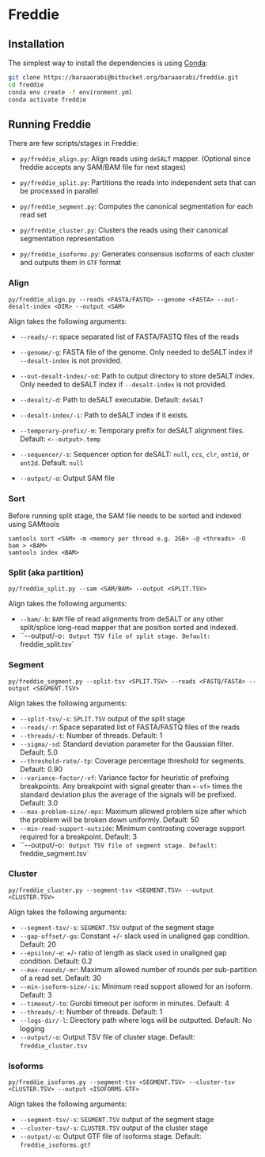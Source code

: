 # Freddie
## Installation

The simplest way to install the dependencies is using [Conda](https://docs.conda.io/projects/conda/en/latest/user-guide/install/):

```bash
git clone https://baraaorabi@bitbucket.org/baraaorabi/freddie.git
cd freddie
conda env create -f environment.yml
conda activate freddie
```



## Running Freddie

There are few scripts/stages in Freddie:

- `py/freddie_align.py`: Align reads using `deSALT` mapper. (Optional since freddie accepts any SAM/BAM file for next stages)

- `py/freddie_split.py`: Partitions the reads into independent sets that can be processed in parallel
-  `py/freddie_segment.py`: Computes the canonical segmentation for each read set
-  `py/freddie_cluster.py`: Clusters the reads using their canonical segmentation representation
-  `py/freddie_isoforms.py`: Generates consensus isoforms of each cluster and outputs them in `GTF` format

### Align

```
py/freddie_align.py --reads <FASTA/FASTQ> --genome <FASTA> --out-desalt-index <DIR> --output <SAM>
```

Align takes the following arguments:

- `--reads/-r`: space separated list of FASTA/FASTQ files of the reads
- `--genome/-g`: FASTA file of the genome. Only needed to deSALT index if `--desalt-index` is not provided.

- `--out-desalt-index/-od`: Path to output directory to store deSALT index.  Only needed to deSALT index if `--desalt-index` is not provided.
- `--desalt/-d`: Path to deSALT executable. Default: `deSALT`
- `--desalt-index/-i`: Path to deSALT index if it exists.
- `--temporary-prefix/-m`: Temporary prefix for deSALT alignment files. Default: `<--output>.temp`
- `--sequencer/-s`: Sequencer option for deSALT: `null`, `ccs`, `clr`, `ont1d`, or `ont2d`. Default: `null`
- `--output/-o`: Output SAM file 

### Sort
Before running split stage, the SAM file needs to be sorted and indexed using SAMtools

```
samtools sort <SAM> -m <memory per thread e.g. 2GB> -@ <threads> -O bam > <BAM>
samtools index <BAM>
```


### Split (aka partition)

```
py/freddie_split.py --sam <SAM/BAM> --output <SPLIT.TSV>
```

Align takes the following arguments:

- `--bam/-b`: `BAM` file of read alignments from deSALT or any other split/splice long-read mapper that are position sorted and indexed.
- ``--output/-o`: Output TSV file of split stage. Default: `freddie_split.tsv`

### Segment

```
py/freddie_segment.py --split-tsv <SPLIT.TSV> --reads <FASTQ/FASTA> --output <SEGMENT.TSV>
```

Align takes the following arguments:

- `--split-tsv/-s`: `SPLIT.TSV` output of the split stage
- `--reads/-r`: Space separated list of FASTA/FASTQ files of the reads
- `--threads/-t`: Number of threads. Default: 1
- `--sigma/-sd`: Standard deviation parameter for the Gaussian filter. Default: 5.0
- `--threshold-rate/-tp`: Coverage percentage threshold for segments. Default: 0.90
- `--variance-factor/-vf`: Variance factor for heuristic of prefixing breakpoints. Any breakpoint with signal greater than `<-vf>` times the standard deviation plus the average of the signals will be prefixed. Default: 3.0
- `--max-problem-size/-mps`: Maximum allowed problem size after which the problem will be broken down uniformly. Default: 50
- `--min-read-support-outside`: Minimum contrasting coverage support required for a breakpoint. Default: 3
- ``--output/-o`: Output TSV file of segment stage. Default: `freddie_segment.tsv`

### Cluster

```
py/freddie_cluster.py --segment-tsv <SEGMENT.TSV> --output <CLUSTER.TSV>
```

Align takes the following arguments:

- `--segment-tsv/-s`: `SEGMENT.TSV` output of the segment stage
- `--gap-offset/-go`: Constant +/- slack used in unaligned gap condition. Default: 20
- `--epsilon/-e`: +/- ratio of length as slack used in unaligned gap condition. Default: 0.2
- `--max-rounds/-mr`: Maximum allowed number of rounds per sub-partition of a read set. Default: 30
- `--min-isoform-size/-is`: Minimum read support allowed for an isoform. Default: 3
- `--timeout/-to`: Gurobi timeout per isoform in minutes. Default: 4
- `--threads/-t`: Number of threads. Default: 1
- `--logs-dir/-l`: Directory path where logs will be outputted. Default: No logging
- `--output/-o`: Output TSV file of cluster stage. Default: `freddie_cluster.tsv`

### Isoforms

```
py/freddie_isoforms.py --segment-tsv <SEGMENT.TSV> --cluster-tsv <CLUSTER.TSV> --output <ISOFORMS.GTF>
```

Align takes the following arguments:

- `--segment-tsv/-s`: `SEGMENT.TSV` output of the segment stage
- `--cluster-tsv/-s`: `CLUSTER.TSV` output of the cluster stage
- `--output/-o`: Output GTF file of isoforms stage. Default: `freddie_isoforms.gtf`


